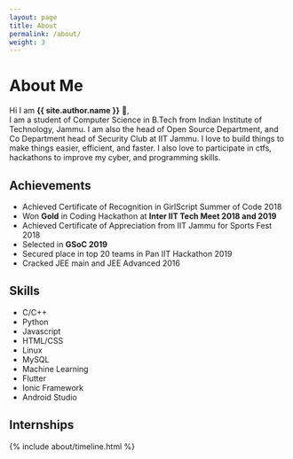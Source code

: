 ```yaml
---
layout: page
title: About
permalink: /about/
weight: 3
---
```


# **About Me**

Hi I am **{{ site.author.name }}** :wave:,<br>
I am a student of Computer Science in B.Tech from Indian Institute of Technology, Jammu.
I am also the head of Open Source Department, and Co Department head of Security Club at IIT Jammu. 
I love to build things to make things easier, efficient, and faster. I also love to participate
in ctfs, hackathons to improve my cyber, and programming skills.

<!-- 
<div class="row">
{% include about/skills.html title="Programming Skills" source=site.data.programming-skills %}
{% include about/skills.html title="Other Skills" source=site.data.other-skills %}
</div> -->

## **Achievements**
- Achieved Certificate of Recognition in GirlScript Summer of Code 2018
- Won **Gold** in Coding Hackathon at **Inter IIT Tech Meet 2018 and 2019**
- Achieved Certificate of Appreciation from IIT Jammu for Sports Fest 2018
- Selected in **GSoC 2019**
- Secured place in top 20 teams in Pan IIT Hackathon 2019
- Cracked JEE main and JEE Advanced 2016

## **Skills**
- C/C++
- Python
- Javascript
- HTML/CSS
- Linux
- MySQL
- Machine Learning
- Flutter
- Ionic Framework
- Android Studio

## **Internships**
<div class="row">
{% include about/timeline.html %}
</div>